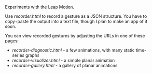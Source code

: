 Experiments with the Leap Motion.

Use *recorder.html* to record a gesture as a JSON structure. You have to copy+paste the output into a text file, though I plan to make an app of it soon.

You can view recorded gestures by adjusting the URLs in one of these pages:

* *recorder-diagnostic.html* - a few animations, with many static time-series graphs
* *recorder-visualizer.html* - a simple planar animation
* *recorder-gallery.html* - a gallery of planar animations
